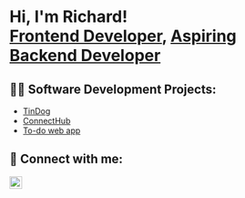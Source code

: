 <h1>Hi, I'm Richard! <br/><a href="https://github.com/NebulaScout">Frontend Developer</a>, <a href="https://github.com/NebulaScout">Aspiring Backend Developer</a></h1>

<h2>👨‍💻 Software Development Projects:</h2>

- [TinDog][TinDog]
- [ConnectHub][ConnectHub]
- [To-do web app][To-do web app]

<h2> 🤳 Connect with me:</h2>

[<img align="left" alt="JoshMadakor | LinkedIn" width="22px" src="https://cdn.jsdelivr.net/npm/simple-icons@v3/icons/linkedin.svg" />][linkedin]

[linkedin]: https://linkedin.com/in/richard-kabi/
[TinDog]: https://github.com/NebulaScout/TinDog/
[ConnectHub]: https://github.com/NebulaScout/ConnectHub
[To-do web app]: https://github.com/NebulaScout/react-to-do
